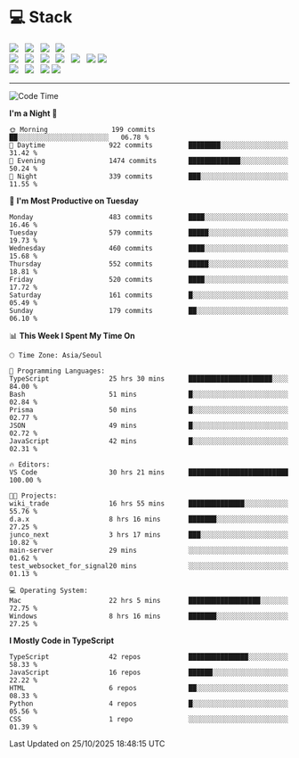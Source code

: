 <h1>💻 Stack</h1>
<div>
 <!-- badge : https://shields.io/ -->
 <!-- icon : https://simpleicons.org/?q=Get -->
 <img src="https://img.shields.io/badge/HTML5-e74c3c?style=flat-square&logo=HTML5&logoColor=white"/> &nbsp 
 <img src="https://img.shields.io/badge/CSS3-0A84FF?style=flat-square&logo=CSS3&logoColor=white"/> &nbsp 
 <img src="https://img.shields.io/badge/JavaScript-FFCD11?style=flat-square&logo=JavaScript&logoColor=white"/> &nbsp 
 <img src="https://img.shields.io/badge/TypeScript-3075C0?style=flat-square&logo=TypeScript&logoColor=white"/>
 <br/>
 <img src="https://img.shields.io/badge/Next-000000?style=flat-square&logo=nextdotjs&logoColor=white"/> &nbsp 
 <img src="https://img.shields.io/badge/React-00BCF6?style=flat-square&logo=React&logoColor=white"/> &nbsp 
 <img src="https://img.shields.io/badge/Redux-764ABC?style=flat-square&logo=Redux&logoColor=white"/> &nbsp
 <img src="https://img.shields.io/badge/Recoil-3578E5?style=flat-square&logo=recoil&logoColor=white"/> &nbsp
 <img src="https://img.shields.io/badge/React-Query-FF4154?style=flat-square&logo=reactquery&logoColor=white"/> &nbsp 
 <img src="https://img.shields.io/badge/styled%2Dcomponents-DB7093?style=flat-square&logo=styled%2Dcomponents&logoColor=white"/>
 <img src="https://img.shields.io/badge/CSS Modules-000000?style=flat-square&logo=CSS Modules&logoColor=white"/> &nbsp 
 <br/>
 <img src="https://img.shields.io/badge/Node-339933?style=flat-square&logo=Node.js&logoColor=white"/> &nbsp 
 <img src="https://img.shields.io/badge/Express-000000?style=flat-square&logo=Express&logoColor=white"/> &nbsp 
 <img src="https://img.shields.io/badge/MongoDB-47A248?style=flat-square&logo=MongoDB&logoColor=white"/>
 <img src="https://img.shields.io/badge/MariaDB-003545?style=flat-square&logo=mariadb&logoColor=white"/>
</div>

<hr>

<!--START_SECTION:waka-->
![Code Time](http://img.shields.io/badge/Code%20Time-3%2C014%20hrs%2041%20mins-blue)

**I'm a Night 🦉** 

```text
🌞 Morning                199 commits         ██░░░░░░░░░░░░░░░░░░░░░░░   06.78 % 
🌆 Daytime                922 commits         ████████░░░░░░░░░░░░░░░░░   31.42 % 
🌃 Evening                1474 commits        █████████████░░░░░░░░░░░░   50.24 % 
🌙 Night                  339 commits         ███░░░░░░░░░░░░░░░░░░░░░░   11.55 % 
```
📅 **I'm Most Productive on Tuesday** 

```text
Monday                   483 commits         ████░░░░░░░░░░░░░░░░░░░░░   16.46 % 
Tuesday                  579 commits         █████░░░░░░░░░░░░░░░░░░░░   19.73 % 
Wednesday                460 commits         ████░░░░░░░░░░░░░░░░░░░░░   15.68 % 
Thursday                 552 commits         █████░░░░░░░░░░░░░░░░░░░░   18.81 % 
Friday                   520 commits         ████░░░░░░░░░░░░░░░░░░░░░   17.72 % 
Saturday                 161 commits         █░░░░░░░░░░░░░░░░░░░░░░░░   05.49 % 
Sunday                   179 commits         ██░░░░░░░░░░░░░░░░░░░░░░░   06.10 % 
```


📊 **This Week I Spent My Time On** 

```text
🕑︎ Time Zone: Asia/Seoul

💬 Programming Languages: 
TypeScript               25 hrs 30 mins      █████████████████████░░░░   84.00 % 
Bash                     51 mins             █░░░░░░░░░░░░░░░░░░░░░░░░   02.84 % 
Prisma                   50 mins             █░░░░░░░░░░░░░░░░░░░░░░░░   02.77 % 
JSON                     49 mins             █░░░░░░░░░░░░░░░░░░░░░░░░   02.72 % 
JavaScript               42 mins             █░░░░░░░░░░░░░░░░░░░░░░░░   02.31 % 

🔥 Editors: 
VS Code                  30 hrs 21 mins      █████████████████████████   100.00 % 

🐱‍💻 Projects: 
wiki_trade               16 hrs 55 mins      ██████████████░░░░░░░░░░░   55.76 % 
d.a.x                    8 hrs 16 mins       ███████░░░░░░░░░░░░░░░░░░   27.25 % 
junco_next               3 hrs 17 mins       ███░░░░░░░░░░░░░░░░░░░░░░   10.82 % 
main-server              29 mins             ░░░░░░░░░░░░░░░░░░░░░░░░░   01.62 % 
test_websocket_for_signal20 mins             ░░░░░░░░░░░░░░░░░░░░░░░░░   01.13 % 

💻 Operating System: 
Mac                      22 hrs 5 mins       ██████████████████░░░░░░░   72.75 % 
Windows                  8 hrs 16 mins       ███████░░░░░░░░░░░░░░░░░░   27.25 % 
```

**I Mostly Code in TypeScript** 

```text
TypeScript               42 repos            ███████████████░░░░░░░░░░   58.33 % 
JavaScript               16 repos            ██████░░░░░░░░░░░░░░░░░░░   22.22 % 
HTML                     6 repos             ██░░░░░░░░░░░░░░░░░░░░░░░   08.33 % 
Python                   4 repos             █░░░░░░░░░░░░░░░░░░░░░░░░   05.56 % 
CSS                      1 repo              ░░░░░░░░░░░░░░░░░░░░░░░░░   01.39 % 
```




 Last Updated on 25/10/2025 18:48:15 UTC
<!--END_SECTION:waka-->
